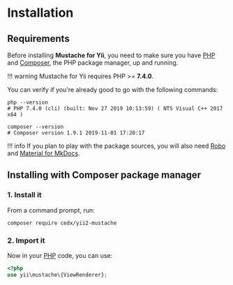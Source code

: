 # Installation

## Requirements
Before installing **Mustache for Yii**, you need to make sure you have [PHP](https://www.php.net)
and [Composer](https://getcomposer.org), the PHP package manager, up and running.

!!! warning
    Mustache for Yii requires PHP >= **7.4.0**.

You can verify if you're already good to go with the following commands:

```shell
php --version
# PHP 7.4.0 (cli) (built: Nov 27 2019 10:13:59) ( NTS Visual C++ 2017 x64 )

composer --version
# Composer version 1.9.1 2019-11-01 17:20:17
```

!!! info
    If you plan to play with the package sources, you will also need
    [Robo](https://robo.li) and [Material for MkDocs](https://squidfunk.github.io/mkdocs-material).

## Installing with Composer package manager

### 1. Install it
From a command prompt, run:

```shell
composer require cedx/yii2-mustache
```

### 2. Import it
Now in your [PHP](https://www.php.net) code, you can use:

```php
<?php
use yii\mustache\{ViewRenderer};
```
